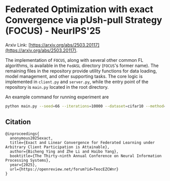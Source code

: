 # Federated Optimization with exact Convergence via pUsh-pull Strategy (FOCUS) - NeurIPS'25
Arxiv Link: [https://arxiv.org/abs/2503.20117](https://arxiv.org/abs/2503.20117). 

The implementation of `FOCUS`, along with several other common FL algorithms, is available in the `FedASL` directory (`FOCUS`'s former name). The remaining files in the repository provide utility functions for data loading, model management, and other supporting tasks. The core logic is implemented in `client.py` and `server.py`, while the entry point of the repository is `main.py` located in the root directory.

An example command for running experiment are
```bash
python main.py --seed=66 --iterations=10000 --dataset=cifar10 --method=fedasl --lr=2e-3 --dirichlet-alpha=0.05 --num-clients=32 --participation=bern;
```
## Citation

```
@inproceedings{
  anonymous2025exact,
  title={Exact and Linear Convergence for Federated Learning under Arbitrary Client Participation is Attainable},
  author={Bicheng Ying and Zhe Li and Haibo Yang},
  booktitle={The Thirty-ninth Annual Conference on Neural Information Processing Systems},
  year={2025},
  url={https://openreview.net/forum?id=TeocEZCWnr}
}
```

